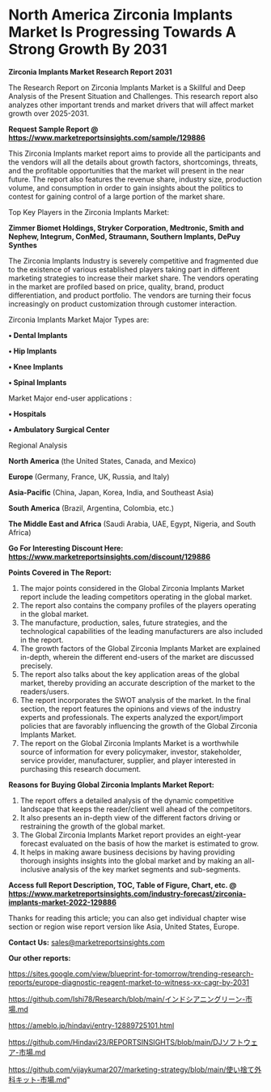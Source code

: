 # North America Zirconia Implants Market Is Progressing Towards A Strong Growth By 2031

<strong>Zirconia Implants Market Research Report 2031</strong>

The Research Report on Zirconia Implants Market is a Skillful and Deep Analysis of the Present Situation and Challenges. This research report also analyzes other important trends and market drivers that will affect market growth over 2025-2031.

<strong>Request Sample Report @ <a href=https://www.marketreportsinsights.com/sample/129886>https://www.marketreportsinsights.com/sample/129886</a></strong>

This Zirconia Implants market report aims to provide all the participants and the vendors will all the details about growth factors, shortcomings, threats, and the profitable opportunities that the market will present in the near future. The report also features the revenue share, industry size, production volume, and consumption in order to gain insights about the politics to contest for gaining control of a large portion of the market share.

Top Key Players in the Zirconia Implants Market:

<strong>Zimmer Biomet Holdings, Stryker Corporation, Medtronic, Smith and Nephew, Integrum, ConMed, Straumann, Southern Implants, DePuy Synthes</strong>

The Zirconia Implants Industry is severely competitive and fragmented due to the existence of various established players taking part in different marketing strategies to increase their market share. The vendors operating in the market are profiled based on price, quality, brand, product differentiation, and product portfolio. The vendors are turning their focus increasingly on product customization through customer interaction.

Zirconia Implants Market Major Types are:

<strong>• Dental Implants

• Hip Implants

• Knee Implants

• Spinal Implants</strong>

Market Major end-user applications :

<strong>• Hospitals

• Ambulatory Surgical Center</strong>

Regional Analysis

</u><strong><b>North America</b></strong> (the United States, Canada, and Mexico)

<strong><b>Europe </b></strong>(Germany, France, UK, Russia, and Italy)

<strong><b>Asia-Pacific</b></strong> (China, Japan, Korea, India, and Southeast Asia)

<strong><b>South America</b></strong> (Brazil, Argentina, Colombia, etc.)

<strong><b>The Middle East and Africa</b></strong> (Saudi Arabia, UAE, Egypt, Nigeria, and South Africa)

<strong>Go For Interesting Discount Here: <a href=https://www.marketreportsinsights.com/discount/129886>https://www.marketreportsinsights.com/discount/129886</a></strong>

<strong>Points Covered in The Report:</strong>
<ol>
  <li>The major points considered in the Global Zirconia Implants Market report include the leading competitors operating in the global market.</li>
  <li>The report also contains the company profiles of the players operating in the global market.</li>
  <li>The manufacture, production, sales, future strategies, and the technological capabilities of the leading manufacturers are also included in the report.</li>
  <li>The growth factors of the Global Zirconia Implants Market are explained in-depth, wherein the different end-users of the market are discussed precisely.</li>
  <li>The report also talks about the key application areas of the global market, thereby providing an accurate description of the market to the readers/users.</li>
  <li>The report incorporates the SWOT analysis of the market. In the final section, the report features the opinions and views of the industry experts and professionals. The experts analyzed the export/import policies that are favorably influencing the growth of the Global Zirconia Implants Market.</li>
  <li>The report on the Global Zirconia Implants Market is a worthwhile source of information for every policymaker, investor, stakeholder, service provider, manufacturer, supplier, and player interested in purchasing this research document.</li>
</ol>
<strong>Reasons for Buying Global Zirconia Implants Market Report:</strong>

<ol>
  <li>The report offers a detailed analysis of the dynamic competitive landscape that keeps the reader/client well ahead of the competitors.</li>
  <li>It also presents an in-depth view of the different factors driving or restraining the growth of the global market.</li>
  <li>The Global Zirconia Implants Market report provides an eight-year forecast evaluated on the basis of how the market is estimated to grow.</li>
  <li>It helps in making aware business decisions by having providing thorough insights insights into the global market and by making an all-inclusive analysis of the key market segments and sub-segments.</li>
</ol>
<strong>Access full Report Description, TOC, Table of Figure, Chart, etc. @ <a href=https://www.marketreportsinsights.com/industry-forecast/zirconia-implants-market-2022-129886>https://www.marketreportsinsights.com/industry-forecast/zirconia-implants-market-2022-129886</a></strong>


Thanks for reading this article; you can also get individual chapter wise section or region wise report version like Asia, United States, Europe.

<strong>Contact Us:</strong>
sales@marketreportsinsights.com

<strong>Our other reports:</strong>

<a href=https://sites.google.com/view/blueprint-for-tomorrow/trending-research-reports/europe-diagnostic-reagent-market-to-witness-xx-cagr-by-2031>https://sites.google.com/view/blueprint-for-tomorrow/trending-research-reports/europe-diagnostic-reagent-market-to-witness-xx-cagr-by-2031</a>

<a href=https://github.com/Ishi78/Research/blob/main/インドシアニングリーン-市場.md>https://github.com/Ishi78/Research/blob/main/インドシアニングリーン-市場.md</a>

<a href=https://ameblo.jp/hindavi/entry-12889725101.html>https://ameblo.jp/hindavi/entry-12889725101.html</a>

<a href=https://github.com/Hindavi23/REPORTSINSIGHTS/blob/main/DJソフトウェア-市場.md>https://github.com/Hindavi23/REPORTSINSIGHTS/blob/main/DJソフトウェア-市場.md</a>

<a href=https://github.com/vijaykumar207/marketing-strategy/blob/main/使い捨て外科キット-市場.md>https://github.com/vijaykumar207/marketing-strategy/blob/main/使い捨て外科キット-市場.md</a>"
